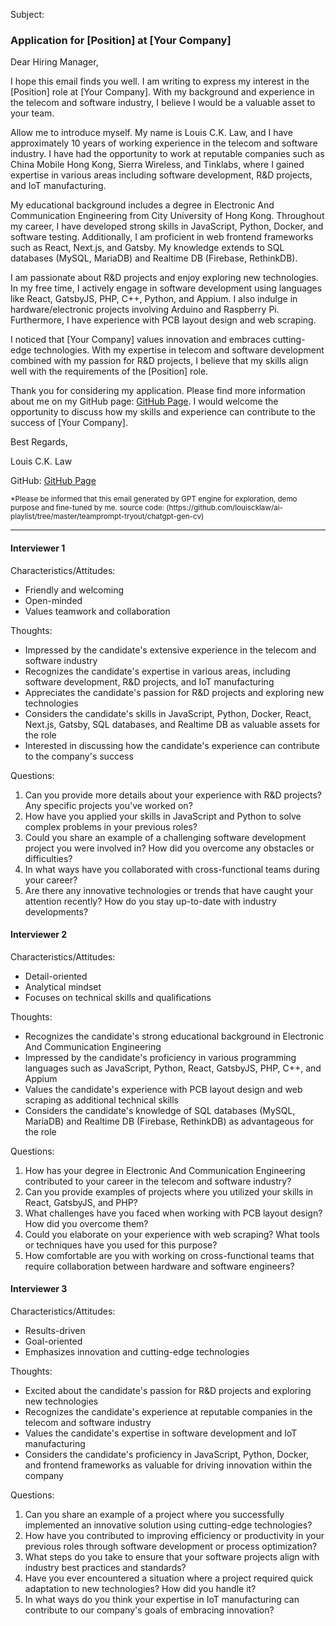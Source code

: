 Subject:

### Application for [Position] at [Your Company]

Dear Hiring Manager,

I hope this email finds you well. I am writing to express my interest in the [Position] role at [Your Company]. With my background and experience in the telecom and software industry, I believe I would be a valuable asset to your team.

Allow me to introduce myself. My name is Louis C.K. Law, and I have approximately 10 years of working experience in the telecom and software industry. I have had the opportunity to work at reputable companies such as China Mobile Hong Kong, Sierra Wireless, and Tinklabs, where I gained expertise in various areas including software development, R&D projects, and IoT manufacturing.

My educational background includes a degree in Electronic And Communication Engineering from City University of Hong Kong. Throughout my career, I have developed strong skills in JavaScript, Python, Docker, and software testing. Additionally, I am proficient in web frontend frameworks such as React, Next.js, and Gatsby. My knowledge extends to SQL databases (MySQL, MariaDB) and Realtime DB (Firebase, RethinkDB).

I am passionate about R&D projects and enjoy exploring new technologies. In my free time, I actively engage in software development using languages like React, GatsbyJS, PHP, C++, Python, and Appium. I also indulge in hardware/electronic projects involving Arduino and Raspberry Pi. Furthermore, I have experience with PCB layout design and web scraping.

I noticed that [Your Company] values innovation and embraces cutting-edge technologies. With my expertise in telecom and software development combined with my passion for R&D projects, I believe that my skills align well with the requirements of the [Position] role.

Thank you for considering my application. Please find more information about me on my GitHub page: [GitHub Page](https://louiscklaw.github.io). I would welcome the opportunity to discuss how my skills and experience can contribute to the success of [Your Company].

Best Regards,

Louis C.K. Law

GitHub: [GitHub Page](https://louiscklaw.github.io)

<sub>
*Please be informed that this email generated by GPT engine for exploration, demo purpose and fine-tuned by me.
source code: (https://github.com/louiscklaw/ai-playlist/tree/master/teamprompt-tryout/chatgpt-gen-cv)
</sub>

---

#### Interviewer 1

Characteristics/Attitudes:
- Friendly and welcoming
- Open-minded
- Values teamwork and collaboration

Thoughts:
- Impressed by the candidate's extensive experience in the telecom and software industry
- Recognizes the candidate's expertise in various areas, including software development, R&D projects, and IoT manufacturing
- Appreciates the candidate's passion for R&D projects and exploring new technologies
- Considers the candidate's skills in JavaScript, Python, Docker, React, Next.js, Gatsby, SQL databases, and Realtime DB as valuable assets for the role
- Interested in discussing how the candidate's experience can contribute to the company's success

Questions:
1. Can you provide more details about your experience with R&D projects? Any specific projects you've worked on?
2. How have you applied your skills in JavaScript and Python to solve complex problems in your previous roles?
3. Could you share an example of a challenging software development project you were involved in? How did you overcome any obstacles or difficulties?
4. In what ways have you collaborated with cross-functional teams during your career?
5. Are there any innovative technologies or trends that have caught your attention recently? How do you stay up-to-date with industry developments?

#### Interviewer 2

Characteristics/Attitudes:
- Detail-oriented
- Analytical mindset
- Focuses on technical skills and qualifications

Thoughts:
- Recognizes the candidate's strong educational background in Electronic And Communication Engineering
- Impressed by the candidate's proficiency in various programming languages such as JavaScript, Python, React, GatsbyJS, PHP, C++, and Appium
- Values the candidate's experience with PCB layout design and web scraping as additional technical skills
- Considers the candidate's knowledge of SQL databases (MySQL, MariaDB) and Realtime DB (Firebase, RethinkDB) as advantageous for the role

Questions:
1. How has your degree in Electronic And Communication Engineering contributed to your career in the telecom and software industry?
2. Can you provide examples of projects where you utilized your skills in React, GatsbyJS, and PHP?
3. What challenges have you faced when working with PCB layout design? How did you overcome them?
4. Could you elaborate on your experience with web scraping? What tools or techniques have you used for this purpose?
5. How comfortable are you with working on cross-functional teams that require collaboration between hardware and software engineers?

#### Interviewer 3

Characteristics/Attitudes:
- Results-driven
- Goal-oriented
- Emphasizes innovation and cutting-edge technologies

Thoughts:
- Excited about the candidate's passion for R&D projects and exploring new technologies
- Recognizes the candidate's experience at reputable companies in the telecom and software industry
- Values the candidate's expertise in software development and IoT manufacturing
- Considers the candidate's proficiency in JavaScript, Python, Docker, and frontend frameworks as valuable for driving innovation within the company

Questions:
1. Can you share an example of a project where you successfully implemented an innovative solution using cutting-edge technologies?
2. How have you contributed to improving efficiency or productivity in your previous roles through software development or process optimization?
3. What steps do you take to ensure that your software projects align with industry best practices and standards?
4. Have you ever encountered a situation where a project required quick adaptation to new technologies? How did you handle it?
5. In what ways do you think your expertise in IoT manufacturing can contribute to our company's goals of embracing innovation?
